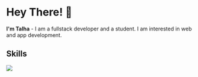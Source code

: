 # Hey There! 👋
**I'm Talha** - I am a fullstack developer and a student. I am interested in web and app development.

## Skills
 <a>
    <img src="https://skillicons.dev/icons?i=html,css,sass,tailwind,javascript,react,nextjs,typescript,mongodb,git,express,nodejs,figma&theme=dark" />
 </a>

